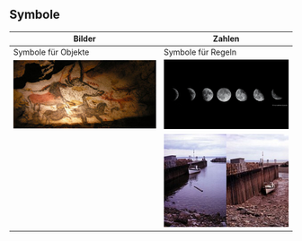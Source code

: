 <!-- ![](images/slides/img9.png) -->
## Symbole   

| Bilder      | Zahlen     |
|-------|------|
| Symbole für Objekte | Symbole für Regeln | 
| ![](images/history_felskunst01b.jpg) | ![](images/history_moon_static.jpg) |
|  | ![](images/ebbeflut.png) |



